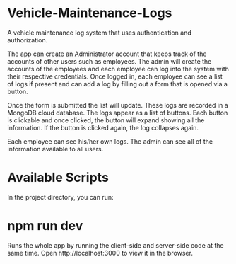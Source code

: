 # Vehicle-Maintenance-Logs
A vehicle maintenance log system that uses authentication and authorization.

The app can create an Administrator account that keeps track of the accounts of other users such as employees. The admin will create the accounts of the employees and each employee can log into the system with their respective credentials. 
Once logged in, each employee can see a list of logs if present and can add a log by filling out a form that is opened via a button. 

Once the form is submitted the list will update. These logs are recorded in a MongoDB cloud database. 
The logs appear as a list of buttons. Each button is clickable and once clicked, the button will expand showing all the information. If the button is clicked again, the log collapses again.

Each employee can see his/her own logs. The admin can see all of the information available to all users. 

# Available Scripts
In the project directory, you can run:

# npm run dev
Runs the whole app by running the client-side and server-side code at the same time.
Open http://localhost:3000 to view it in the browser.
